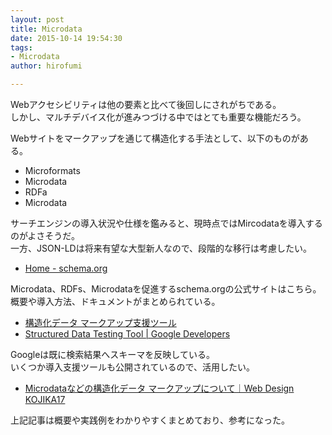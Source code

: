 ```yaml
---
layout: post
title: Microdata
date: 2015-10-14 19:54:30
tags:
- Microdata
author: hirofumi

---
```

Webアクセシビリティは他の要素と比べて後回しにされがちである。  
しかし、マルチデバイス化が進みつづける中ではとても重要な機能だろう。

Webサイトをマークアップを通じて構造化する手法として、以下のものがある。

-   Microformats
-   Microdata
-   RDFa
-   Microdata

サーチエンジンの導入状況や仕様を鑑みると、現時点ではMircodataを導入するのがよさそうだ。  
一方、JSON-LDは将来有望な大型新人なので、段階的な移行は考慮したい。

-   [Home - schema.org](https://schema.org/)

Microdata、RDFs、Microdataを促進するschema.orgの公式サイトはこちら。  
概要や導入方法、ドキュメントがまとめられている。

-   [構造化データ マークアップ支援ツール](https://www.google.com/webmasters/markup-helper/)
-   [Structured Data Testing Tool | Google Developers](https://developers.google.com/structured-data/testing-tool/)

Googleは既に検索結果へスキーマを反映している。  
いくつか導入支援ツールも公開されているので、活用したい。

-   [Microdataなどの構造化データ マークアップについて｜Web Design KOJIKA17](http://kojika17.com/2014/05/about-structured-data-markup.html)

上記記事は概要や実践例をわかりやすくまとめており、参考になった。